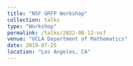 ```yaml
---
title: "NSF GRFP Workshop"
collection: talks
type: "Workshop"
permalink: /talks/2022-08-12-nsf
venue: "UCLA Department of Mathematics"
date: 2019-07-25
location: "Los Angeles, CA"
---
```


<!-- [More information here](http://example2.com)
This is a description of your talk, which is a markdown files that can be all markdown-ified like any other post. Yay markdown! -->
